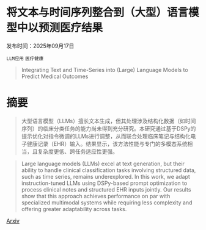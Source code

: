 # 将文本与时间序列整合到（大型）语言模型中以预测医疗结果

发布时间：2025年09月17日

`LLM应用` `医疗健康`

> Integrating Text and Time-Series into (Large) Language Models to Predict Medical Outcomes

# 摘要

> 大型语言模型（LLMs）擅长文本生成，但其处理涉及结构化数据（如时间序列）的临床分类任务的能力尚未得到充分研究。本研究通过基于DSPy的提示优化对指令微调的LLMs进行调整，从而联合处理临床笔记与结构化电子健康记录（EHR）输入。结果显示，该方法性能与专门的多模态系统相当，且复杂度更低、跨任务适应性更强。

> Large language models (LLMs) excel at text generation, but their ability to handle clinical classification tasks involving structured data, such as time series, remains underexplored. In this work, we adapt instruction-tuned LLMs using DSPy-based prompt optimization to process clinical notes and structured EHR inputs jointly. Our results show that this approach achieves performance on par with specialized multimodal systems while requiring less complexity and offering greater adaptability across tasks.

[Arxiv](https://arxiv.org/abs/2509.13696)
